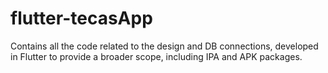 # flutter-tecasApp
Contains all the code related to the design and DB connections, developed in Flutter to provide a broader scope, including IPA and APK packages.
